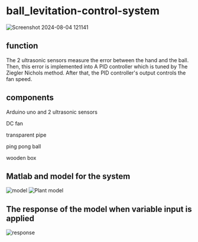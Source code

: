 # ball_levitation-control-system
![Screenshot 2024-08-04 121141](https://github.com/user-attachments/assets/d88ad114-47f6-4a82-b8c4-88c65c60f215)

## function 
  The 2 ultrasonic sensors measure the error between the hand and the ball. Then, this error is implemented into A PID controller which is tuned by The Ziegler Nichols method. After that, the PID controller's output controls the fan speed.
  
## components 
 Arduino uno and 2 ultrasonic sensors 

 DC fan 

 transparent pipe

  ping pong ball

  wooden box



## Matlab and model for the system 
![model ](https://github.com/user-attachments/assets/00036306-27f4-4cf5-b135-6c81c67c93c0) 
![Plant model ](https://github.com/user-attachments/assets/e6d2dda6-4ddd-4d56-8f93-224e96424bcd)


## The response of the model when variable input is applied
![response](https://github.com/user-attachments/assets/ad099e35-ce0c-4f0a-8da0-91017eff888b)

